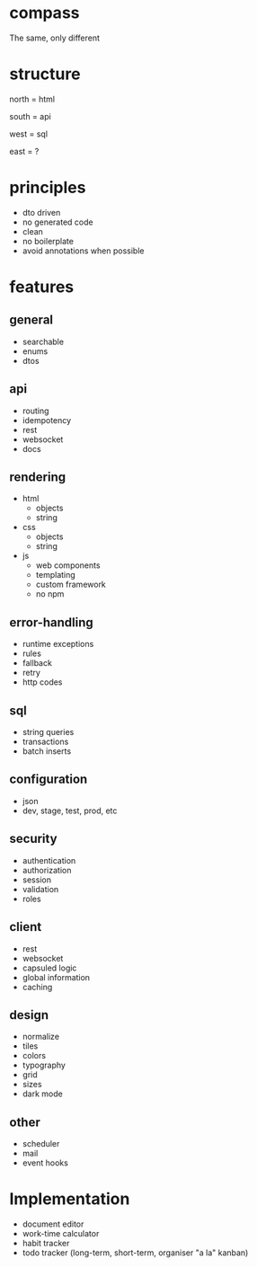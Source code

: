 # compass
The same, only different

# structure
north = html

south = api

west = sql

east = ?

# principles
- dto driven
- no generated code
- clean
- no boilerplate
- avoid annotations when possible

# features
## general
- searchable
- enums
- dtos

## api
- routing
- idempotency
- rest
- websocket
- docs

## rendering
- html
  - objects
  - string
- css
  - objects
  - string
- js
  - web components
  - templating
  - custom framework
  - no npm

## error-handling
- runtime exceptions
- rules
- fallback
- retry
- http codes

## sql
- string queries
- transactions
- batch inserts

## configuration
- json
- dev, stage, test, prod, etc

## security
- authentication
- authorization
- session
- validation
- roles

## client
- rest
- websocket
- capsuled logic
- global information
- caching

## design
- normalize
- tiles
- colors
- typography
- grid
- sizes
- dark mode

## other
- scheduler
- mail
- event hooks

# Implementation
- document editor
- work-time calculator
- habit tracker
- todo tracker (long-term, short-term, organiser "a la" kanban)
